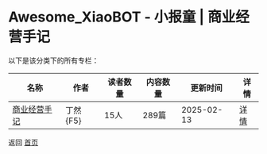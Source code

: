 # Awesome_XiaoBOT - 小报童 | 商业经营手记

以下是该分类下的所有专栏：

| 名称 | 作者 | 读者数量 | 内容数量 | 更新时间 | 详情 |
|------|------|----------|----------|----------|------|
| [商业经营手记](https://xiaobot.net/p/007?refer=0b133df9-27dc-423b-8101-639049001c13) | 丁然{F5} | 15人 | 289篇 |  2025-02-13 | [详情](data/007.md) |


返回 [首页](../README.md)
